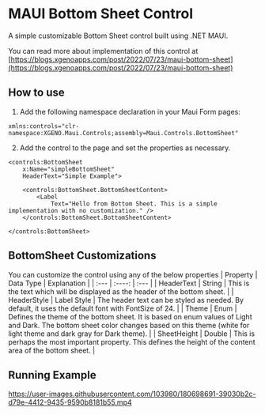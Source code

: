 # MAUI Bottom Sheet Control
A simple customizable Bottom Sheet control built using .NET MAUI.

You can read more about implementation of this control at [https://blogs.xgenoapps.com/post/2022/07/23/maui-bottom-sheet](https://blogs.xgenoapps.com/post/2022/07/23/maui-bottom-sheet)

## How to use
1. Add the following namespace declaration in your Maui Form pages:
```
xmlns:controls="clr-namespace:XGENO.Maui.Controls;assembly=Maui.Controls.BottomSheet"
```
2. Add the control to the page and set the properties as necessary.
```
<controls:BottomSheet
    x:Name="simpleBottomSheet"
    HeaderText="Simple Example">
    
    <controls:BottomSheet.BottomSheetContent> 
        <Label
            Text="Hello from Bottom Sheet. This is a simple implementation with no customization." />
    </controls:BottomSheet.BottomSheetContent>
    
</controls:BottomSheet>
```

## BottomSheet Customizations
You can customize the control using any of the below properties
| Property | Data Type | Explanation |
| :--- | :----: | :--- |
| HeaderText      | String       | This is the text which will be displayed as the header of the bottom sheet.   |
| HeaderStyle   | Label Style        | The header text can be styled as needed. By default, it uses the default font with FontSize of 24.      |
| Theme   | Enum        | Defines the theme of the bottom sheet. It is based on enum values of Light and Dark. The bottom sheet color changes based on this theme (white for light theme and dark gray for Dark theme).      |
| SheetHeight   | Double        | This is perhaps the most important property. This defines the height of the content area of the bottom sheet.      |

## Running Example
https://user-images.githubusercontent.com/103980/180698691-39030b2c-d79e-4412-9435-9590b8181b55.mp4



